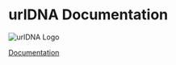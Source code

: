 # urlDNA Documentation

![urlDNA Logo](https://urldna.io/assets/images/urldna_green.png)

[Documentation](https://docs.urldna.io)
